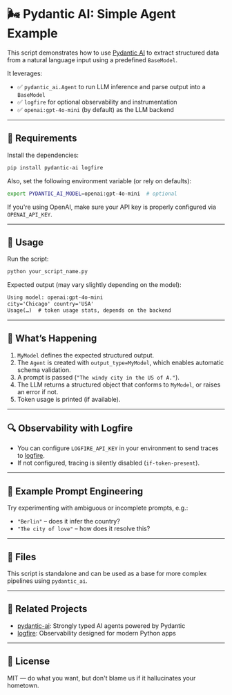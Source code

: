 # 🌬️ Pydantic AI: Simple Agent Example

This script demonstrates how to use [Pydantic AI](https://github.com/pydantic/pydantic-ai) to extract structured data from a natural language input using a predefined `BaseModel`.

It leverages:

- ✅ `pydantic_ai.Agent` to run LLM inference and parse output into a `BaseModel`
- ✅ `logfire` for optional observability and instrumentation
- ✅ `openai:gpt-4o-mini` (by default) as the LLM backend

---

## 🔧 Requirements

Install the dependencies:

```bash
pip install pydantic-ai logfire
```

Also, set the following environment variable (or rely on defaults):

```bash
export PYDANTIC_AI_MODEL=openai:gpt-4o-mini  # optional
```

If you're using OpenAI, make sure your API key is properly configured via `OPENAI_API_KEY`.

---

## 🚀 Usage

Run the script:

```bash
python your_script_name.py
```

Expected output (may vary slightly depending on the model):

```txt
Using model: openai:gpt-4o-mini
city='Chicago' country='USA'
Usage(…)  # token usage stats, depends on the backend
```

---

## 🧠 What’s Happening

1. `MyModel` defines the expected structured output.
2. The `Agent` is created with `output_type=MyModel`, which enables automatic schema validation.
3. A prompt is passed (`"The windy city in the US of A."`).
4. The LLM returns a structured object that conforms to `MyModel`, or raises an error if not.
5. Token usage is printed (if available).

---

## 🔍 Observability with Logfire

- You can configure `LOGFIRE_API_KEY` in your environment to send traces to [logfire](https://logfire.dev).
- If not configured, tracing is silently disabled (`if-token-present`).

---

## 🧪 Example Prompt Engineering

Try experimenting with ambiguous or incomplete prompts, e.g.:

- `"Berlin"` – does it infer the country?
- `"The city of love"` – how does it resolve this?

---

## 📁 Files

This script is standalone and can be used as a base for more complex pipelines using `pydantic_ai`.

---

## 🧭 Related Projects

- [pydantic-ai](https://github.com/pydantic/pydantic-ai): Strongly typed AI agents powered by Pydantic
- [logfire](https://logfire.dev): Observability designed for modern Python apps

---

## 📜 License

MIT — do what you want, but don't blame us if it hallucinates your hometown.
